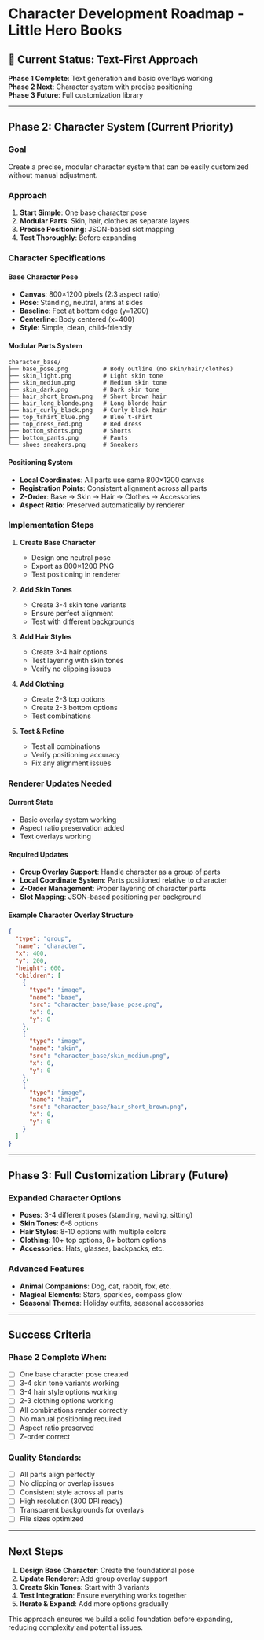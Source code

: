 # Character Development Roadmap - Little Hero Books

## 🎯 Current Status: Text-First Approach

**Phase 1 Complete**: Text generation and basic overlays working  
**Phase 2 Next**: Character system with precise positioning  
**Phase 3 Future**: Full customization library  

---

## Phase 2: Character System (Current Priority)

### Goal
Create a precise, modular character system that can be easily customized without manual adjustment.

### Approach
1. **Start Simple**: One base character pose
2. **Modular Parts**: Skin, hair, clothes as separate layers
3. **Precise Positioning**: JSON-based slot mapping
4. **Test Thoroughly**: Before expanding

### Character Specifications

#### Base Character Pose
- **Canvas**: 800×1200 pixels (2:3 aspect ratio)
- **Pose**: Standing, neutral, arms at sides
- **Baseline**: Feet at bottom edge (y=1200)
- **Centerline**: Body centered (x=400)
- **Style**: Simple, clean, child-friendly

#### Modular Parts System
```
character_base/
├── base_pose.png          # Body outline (no skin/hair/clothes)
├── skin_light.png         # Light skin tone
├── skin_medium.png        # Medium skin tone  
├── skin_dark.png          # Dark skin tone
├── hair_short_brown.png   # Short brown hair
├── hair_long_blonde.png   # Long blonde hair
├── hair_curly_black.png   # Curly black hair
├── top_tshirt_blue.png    # Blue t-shirt
├── top_dress_red.png      # Red dress
├── bottom_shorts.png      # Shorts
├── bottom_pants.png       # Pants
└── shoes_sneakers.png     # Sneakers
```

#### Positioning System
- **Local Coordinates**: All parts use same 800×1200 canvas
- **Registration Points**: Consistent alignment across all parts
- **Z-Order**: Base → Skin → Hair → Clothes → Accessories
- **Aspect Ratio**: Preserved automatically by renderer

### Implementation Steps

1. **Create Base Character**
   - Design one neutral pose
   - Export as 800×1200 PNG
   - Test positioning in renderer

2. **Add Skin Tones**
   - Create 3-4 skin tone variants
   - Ensure perfect alignment
   - Test with different backgrounds

3. **Add Hair Styles**
   - Create 3-4 hair options
   - Test layering with skin tones
   - Verify no clipping issues

4. **Add Clothing**
   - Create 2-3 top options
   - Create 2-3 bottom options
   - Test combinations

5. **Test & Refine**
   - Test all combinations
   - Verify positioning accuracy
   - Fix any alignment issues

### Renderer Updates Needed

#### Current State
- Basic overlay system working
- Aspect ratio preservation added
- Text overlays working

#### Required Updates
- **Group Overlay Support**: Handle character as a group of parts
- **Local Coordinate System**: Parts positioned relative to character
- **Z-Order Management**: Proper layering of character parts
- **Slot Mapping**: JSON-based positioning per background

#### Example Character Overlay Structure
```json
{
  "type": "group",
  "name": "character",
  "x": 400,
  "y": 200,
  "height": 600,
  "children": [
    {
      "type": "image",
      "name": "base",
      "src": "character_base/base_pose.png",
      "x": 0,
      "y": 0
    },
    {
      "type": "image", 
      "name": "skin",
      "src": "character_base/skin_medium.png",
      "x": 0,
      "y": 0
    },
    {
      "type": "image",
      "name": "hair",
      "src": "character_base/hair_short_brown.png", 
      "x": 0,
      "y": 0
    }
  ]
}
```

---

## Phase 3: Full Customization Library (Future)

### Expanded Character Options
- **Poses**: 3-4 different poses (standing, waving, sitting)
- **Skin Tones**: 6-8 options
- **Hair Styles**: 8-10 options with multiple colors
- **Clothing**: 10+ top options, 8+ bottom options
- **Accessories**: Hats, glasses, backpacks, etc.

### Advanced Features
- **Animal Companions**: Dog, cat, rabbit, fox, etc.
- **Magical Elements**: Stars, sparkles, compass glow
- **Seasonal Themes**: Holiday outfits, seasonal accessories

---

## Success Criteria

### Phase 2 Complete When:
- [ ] One base character pose created
- [ ] 3-4 skin tone variants working
- [ ] 3-4 hair style options working
- [ ] 2-3 clothing options working
- [ ] All combinations render correctly
- [ ] No manual positioning required
- [ ] Aspect ratio preserved
- [ ] Z-order correct

### Quality Standards:
- [ ] All parts align perfectly
- [ ] No clipping or overlap issues
- [ ] Consistent style across all parts
- [ ] High resolution (300 DPI ready)
- [ ] Transparent backgrounds for overlays
- [ ] File sizes optimized

---

## Next Steps

1. **Design Base Character**: Create the foundational pose
2. **Update Renderer**: Add group overlay support
3. **Create Skin Tones**: Start with 3 variants
4. **Test Integration**: Ensure everything works together
5. **Iterate & Expand**: Add more options gradually

This approach ensures we build a solid foundation before expanding, reducing complexity and potential issues.
